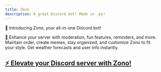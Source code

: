 ```yaml
---
title: Zono 
description: A great Discord bot! Made in .py!
---
```

   
👋 Introducing Zono, your all-in-one Discord bot! 

🔐 Enhance your server with moderation, fun features, reminders, and more. Maintain order, create memes, stay organized, and customize Zono to fit your style. Get weather forecasts and user info instantly. 

[⚡️ Elevate your Discord server with Zono!](https://zono.bloxy.pro/zono)
---

